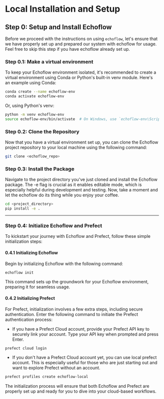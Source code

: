 # Local Installation and Setup

## Step 0: Setup and Install Echoflow

Before we proceed with the instructions on using `echoflow`, let's ensure that we have properly set up and prepared our system with echoflow for usage. Feel free to skip this step if you have echoflow already set up.

### Step 0.1: Make a virtual environment

To keep your Echoflow environment isolated, it's recommended to create a virtual environment using Conda or Python's built-in venv module. Here's an example using Conda:

```bash
conda create --name echoflow-env
conda activate echoflow-env
```

Or, using Python's venv:

```bash
python -m venv echoflow-env
source echoflow-env/bin/activate  # On Windows, use `echoflow-env\Scripts\activate`
```
### Step 0.2: Clone the Repository
Now that you have a virtual environment set up, you can clone the Echoflow project repository to your local machine using the following command:

```bash
git clone <echoflow_repo>
```

### Step 0.3: Install the Package
Navigate to the project directory you've just cloned and install the Echoflow package. The -e flag is crucial as it enables editable mode, which is especially helpful during development and testing. Now, take a moment and let the echoflow do its thing while you enjoy your coffee.

```bash
cd <project_directory>
pip install -e .
```

---

### Step 0.4: Initialize Echoflow and Prefect

To kickstart your journey with Echoflow and Prefect, follow these simple initialization steps:

#### 0.4.1 Initializing Echoflow
Begin by initializing Echoflow with the following command:

```bash
echoflow init
```

This command sets up the groundwork for your Echoflow environment, preparing it for seamless usage.

#### 0.4.2 Initializing Prefect
For Prefect, initialization involves a few extra steps, including secure authentication. Enter the following command to initiate the Prefect authentication process:

- If you have a Prefect Cloud account, provide your Prefect API key to securely link your account. Type your API key when prompted and press Enter.

```bash
prefect cloud login
```

- If you don't have a Prefect Cloud account yet, you can use local prefect account. This is especially useful for those who are just starting out and want to explore Prefect without an account.

```bash
prefect profiles create echoflow-local
```


The initialization process will ensure that both Echoflow and Prefect are properly set up and ready for you to dive into your cloud-based workflows.
